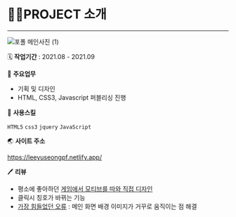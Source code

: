 # 👩‍🏫PROJECT 소개

---

![포폴 메인사진 (1)](https://user-images.githubusercontent.com/82145837/145313239-9d28bc08-955b-4ffc-9ec1-f10a3e4530ea.png)


🗓️ **작업기간** : 2021.08 - 2021.09

📒 **주요업무**

- 기획 및 디자인
- HTML, CSS3, Javascript 퍼블리싱 진행

🌱 **사용스킬**

`HTML5` `css3` `jquery` `JavaScript`

🌏 **사이트 주소**

https://leeyuseongpf.netlify.app/

🖊️ **리뷰**
- 평소에 좋아하던 [게임에서 모티브를 따와 직접 디자인](https://www.notion.so/fe60ab6ea2a34db1ba3ed1b308983aaa)
- 클릭시 칭호가 바뀌는 기능
- [가장 힘들었던 오류](https://www.notion.so/210c58b45a5240d0942591a2de499c08) : 메인 화면 배경 이미지가 거꾸로 움직이는 점 해결
